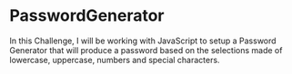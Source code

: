 # PasswordGenerator
In this Challenge, I will be working with JavaScript to setup a Password Generator that will produce a password based on the selections made of lowercase, uppercase, numbers and special characters. 
